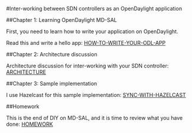 #Inter-working between SDN controllers as an OpenDaylight application

##Chapter 1: Learning OpenDaylight MD-SAL

First, you need to learn how to write your application on OpenDaylight.

Read this and write a hello app: [HOW-TO-WRITE-YOUR-ODL-APP](./doc/CHAPTER1.md)

##Chapter 2: Architecture discussion

Architecture discussion for inter-working with your SDN controller: [ARCHITECTURE](./doc/CHAPTER2.md)

##Chapter 3: Sample implementation

I use Hazelcast for this sample implementation: [SYNC-WITH-HAZELCAST](./doc/CHAPTER3.md)

##Homework

This is the end of DIY on MD-SAL, and it is time to review what you have done: [HOMEWORK](./doc/HOMEWORK.md)

